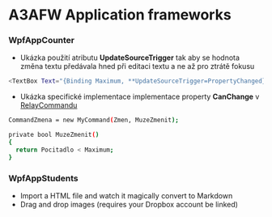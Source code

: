 # A3AFW Application frameworks

### WpfAppCounter

  - Ukázka použití atributu **UpdateSourceTrigger** tak aby se hodnota změna textu předávala hned při editaci textu a ne až pro ztrátě fokusu
```sh
<TextBox Text="{Binding Maximum, **UpdateSourceTrigger=PropertyChanged}"** />
```
  - Ukázka specifické implementace implementace property **CanChange** v [RelayCommandu](https://github.com/ekral/A3AFW/blob/master/WpfAppCounter/MyCommand.cs)
  
  ```sh
CommandZmena = new MyCommand(Zmen, MuzeZmenit);

private bool MuzeZmenit()
{
    return Pocitadlo < Maximum;
}
```

  
### WpfAppStudents 

  - Import a HTML file and watch it magically convert to Markdown
  - Drag and drop images (requires your Dropbox account be linked)
